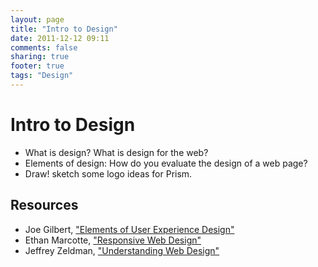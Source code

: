 ```yaml
---
layout: page
title: "Intro to Design"
date: 2011-12-12 09:11
comments: false
sharing: true
footer: true
tags: "Design"
---
```

# Intro to Design

 * What is design? What is design for the web?
 * Elements of design: How do you evaluate the design of a web page?
 * Draw! sketch some logo ideas for Prism.
 
## Resources

 * Joe Gilbert, ["Elements of User Experience Design"][1]
 * Ethan Marcotte, ["Responsive Web Design"][2]
 * Jeffrey Zeldman, ["Understanding Web Design"][3]
 
[1]: http://bit.ly/slab-ux
[2]: http://www.alistapart.com/articles/responsive-web-design/
[3]: http://www.alistapart.com/articles/understandingwebdesign/